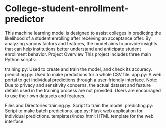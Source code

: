 # College-student-enrollment-predictor
This machine learning model is designed to assist colleges in predicting the likelihood of a student enrolling after receiving an acceptance offer. By analyzing various factors and features, the model aims to provide insights that can help institutions better understand and anticipate student enrollment behavior.
Project Overview
This project includes three main Python scripts:

training.py: Used to create and train the model, and check its accuracy.
predicting.py: Used to make predictions for a whole CSV file.
app.py: A web portal to get individual predictions through a user-friendly interface.
Note: Due to privacy and sensitivity concerns, the actual dataset and feature details used in the training process are not provided. Users are encouraged to use their own datasets and features.

Files and Directories
training.py: Script to train the model.
predicting.py: Script to make batch predictions.
app.py: Flask web application for individual predictions.
templates/index.html: HTML template for the web interface.

